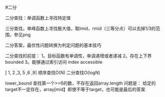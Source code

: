 #二分

二分查找：单调函数上寻找特定值

三分查找，单峰函数上寻找极大值，取lmid，rmid（三等分点）可以去掉1/3的范围，参见png

二分答案，最优性问题转换为判定问题的基本技巧



二分查找的前提：
1。目标函数有单调性，单调递增或者递减
2。存在上下界 bounded
3。能够通过索引访问 index accessible

[ 1, 2 ,3, 5 ,6 ,9]
顺序查找O(N)
二分查找O(logN)

lower_bound
查找第一个>=6的数，不存在返回array.length
问题是：
给定的target不一定存在，array[mid】即使不等于target，也可能是最后的答案
